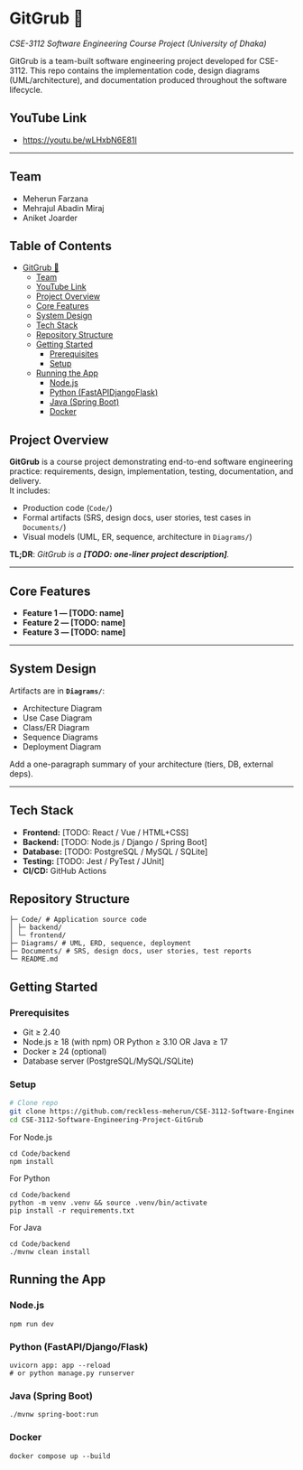 # GitGrub 🍔

_CSE-3112 Software Engineering Course Project (University of Dhaka)_

GitGrub is a team-built software engineering project developed for CSE-3112. This repo contains the implementation code, design diagrams (UML/architecture), and documentation produced throughout the software lifecycle.

## YouTube Link
- https://youtu.be/wLHxbN6E81I
---
## Team
- Meherun Farzana
- Mehrajul Abadin Miraj
- Aniket Joarder

## Table of Contents

- [GitGrub 🍔](#gitgrub-)
  - [Team](#team)
  - [YouTube Link](#youtube-link)
  - [Project Overview](#project-overview)
  - [Core Features](#core-features)
  - [System Design](#system-design)
  - [Tech Stack](#tech-stack)
  - [Repository Structure](#repository-structure)
  - [Getting Started](#getting-started)
    - [Prerequisites](#prerequisites)
    - [Setup](#setup)
  - [Running the App](#running-the-app)
    - [Node.js](#nodejs)
    - [Python (FastAPIDjangoFlask)](#python-fastapidjangoflask)
    - [Java (Spring Boot)](#java-spring-boot)
    - [Docker](#docker)

## Project Overview

**GitGrub** is a course project demonstrating end-to-end software engineering practice: requirements, design, implementation, testing, documentation, and delivery.  
It includes:

- Production code (`Code/`)
- Formal artifacts (SRS, design docs, user stories, test cases in `Documents/`)
- Visual models (UML, ER, sequence, architecture in `Diagrams/`)

**TL;DR**: _GitGrub is a **[TODO: one-liner project description]**._

---

## Core Features

- **Feature 1 — [TODO: name]**
- **Feature 2 — [TODO: name]**
- **Feature 3 — [TODO: name]**

---

## System Design

Artifacts are in **`Diagrams/`**:

- Architecture Diagram
- Use Case Diagram
- Class/ER Diagram
- Sequence Diagrams
- Deployment Diagram

Add a one-paragraph summary of your architecture (tiers, DB, external deps).

---

## Tech Stack

- **Frontend:** [TODO: React / Vue / HTML+CSS]
- **Backend:** [TODO: Node.js / Django / Spring Boot]
- **Database:** [TODO: PostgreSQL / MySQL / SQLite]
- **Testing:** [TODO: Jest / PyTest / JUnit]
- **CI/CD:** GitHub Actions

## Repository Structure
```
├─ Code/ # Application source code
│ ├─ backend/
│ └─ frontend/
├─ Diagrams/ # UML, ERD, sequence, deployment
├─ Documents/ # SRS, design docs, user stories, test reports
└─ README.md

```

## Getting Started

### Prerequisites

- Git ≥ 2.40  
- Node.js ≥ 18 (with npm) OR Python ≥ 3.10 OR Java ≥ 17  
- Docker ≥ 24 (optional)  
- Database server (PostgreSQL/MySQL/SQLite)

### Setup

```bash
# Clone repo
git clone https://github.com/reckless-meherun/CSE-3112-Software-Engineering-Project-GitGrub.git
cd CSE-3112-Software-Engineering-Project-GitGrub
```
For Node.js
```
cd Code/backend
npm install
```
For Python
```
cd Code/backend
python -m venv .venv && source .venv/bin/activate
pip install -r requirements.txt
```
For Java
```
cd Code/backend
./mvnw clean install
```
## Running the App

### Node.js
```
npm run dev
```
### Python (FastAPI/Django/Flask)
```
uvicorn app: app --reload
# or python manage.py runserver
```
### Java (Spring Boot)
```
./mvnw spring-boot:run
```
### Docker
```
docker compose up --build
```

